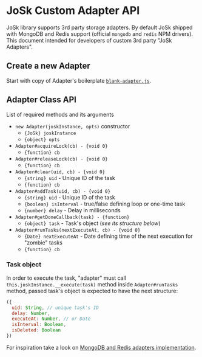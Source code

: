 # JoSk Custom Adapter API

JoSk library supports 3rd party storage adapters. By default JoSk shipped with MongoDB and Redis support (official `mongodb` and `redis` NPM drivers). This document intended for developers of custom 3rd party "JoSk Adapters".

## Create a new Adapter

Start with copy of Adapter's boilerplate [`blank-adapter.js`](https://github.com/veliovgroup/josk/blob/master/adapters/blank-example.js).

## Adapter Class API

List of required methods and its arguments

- `new Adapter(joskInstance, opts)` constructor
  - `{JoSk} joskInstance`
  - `{object} opts`
- `Adapter#acquireLock(cb) - {void 0}`
  - `{function} cb`
- `Adapter#releaseLock(cb) - {void 0}`
  - `{function} cb`
- `Adapter#clear(uid, cb) - {void 0}`
  - `{string} uid` - Unique ID of the task
  - `{function} cb`
- `Adapter#addTask(uid, cb) - {void 0}`
  - `{string} uid` - Unique ID of the task
  - `{boolean} isInterval` - true/false defining loop or one-time task
  - `{number} delay` - Delay in milliseconds
- `Adapter#getDoneCallback(task) - {function}`
  - `{object} task` - Task's object (*see its structure below*)
- `Adapter#runTasks(nextExecuteAt, cb) - {void 0}`
  - `{Date} nextExecuteAt` - Date defining time of the next execution for "zombie" tasks
  - `{function} cb`

### Task object

In order to execute the task, "adapter" must call `this.joskInstance.__execute(task)` method inside `Adapter#runTasks` method, passed task's object is expected to have the next structure:

```js
({
  uid: String, // unique task's ID
  delay: Number,
  executeAt: Number, // or Date
  isInterval: Boolean,
  isDeleted: Boolean
})
```

For inspiration take a look on [MongoDB and Redis adapters implementation](https://github.com/veliovgroup/josk/tree/master/adapters).
